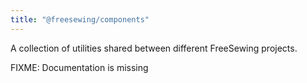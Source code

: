 ```yaml
---
title: "@freesewing/components"
---
```


A collection of utilities shared between different FreeSewing projects.

<Warning>

FIXME: Documentation is missing

</Warning>


